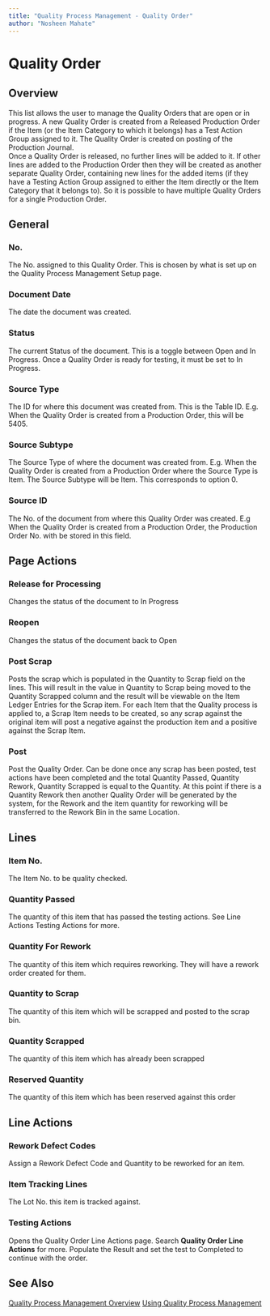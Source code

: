 ```yaml
---
title: "Quality Process Management - Quality Order"
author: "Nosheen Mahate"
---
```


# Quality Order
## Overview
This list allows the user to manage the Quality Orders that are open or in progress.
A new Quality Order is created from a Released Production Order if the Item (or the Item Category to which it belongs) has a Test Action Group assigned to it. The Quality Order is created on posting of the Production Journal.\
Once a Quality Order is released, no further lines will be added to it. If other lines are added to the Production Order then they will be created as another separate Quality Order, containing new lines for the added items (if they have a Testing Action Group assigned to either the Item directly or the Item Category that it belongs to). So it is possible to have multiple Quality Orders for a single Production Order. 

## General
### No.
The No. assigned to this Quality Order. This is chosen by what is set up on the Quality Process Management Setup page.

### Document Date
The date the document was created. 

### Status
The current Status of the document. This is a toggle between Open and In Progress. Once a Quality Order is ready for testing, it must be set to In Progress.

### Source Type
The ID for where this document was created from. This is the Table ID. E.g. When the Quality Order is created from a Production Order, this will be 5405.

### Source Subtype
The Source Type of where the document was created from. E.g. When the Quality Order is created from a Production Order where the Source Type is Item. The Source Subtype will be Item. This corresponds to option 0. 

### Source ID
The No. of the document from where this Quality Order was created. E.g When the Quality Order is created from a Production Order, the Production Order No. with be stored in this field. 

## Page Actions
### Release for Processing
Changes the status of the document to In Progress

### Reopen
Changes the status of the document back to Open

### Post Scrap
Posts the scrap which is populated in the Quantity to Scrap field on the lines. This will result in the value in Quantity to Scrap being moved to the Quantity Scrapped column and the result will be viewable on the Item Ledger Entries for the Scrap item. For each Item that the Quality process is applied to, a Scrap Item needs to be created, so any scrap against the original item will post a negative against the production item and a positive against the Scrap Item. 

### Post
Post the Quality Order. Can be done once any scrap has been posted, test actions have been completed and the total Quantity Passed, Quantity Rework, Quantity Scrapped is equal to the Quantity. At this point if there is a Quantity Rework then another Quality Order will be generated by the system, for the Rework and the item quantity for reworking will be transferred to the Rework Bin in the same Location. 

## Lines
### Item No.
The Item No. to be quality checked.
### Quantity Passed
The quantity of this item that has passed the testing actions. See Line Actions Testing Actions for more.
### Quantity For Rework
The quantity of this item which requires reworking. They will have a rework order created for them. 
### Quantity to Scrap
The quantity of this item which will be scrapped and posted to the scrap bin. 
### Quantity Scrapped
The quantity of this item which has already been scrapped
### Reserved Quantity
The quantity of this item which has been reserved against this order

## Line Actions
### Rework Defect Codes
Assign a Rework Defect Code and Quantity to be reworked for an item. 
### Item Tracking Lines
The Lot No. this item is tracked against.
### Testing Actions
Opens the Quality Order Line Actions page. Search **Quality Order Line Actions** for more. Populate the Result and set the test to Completed to continue with the order.

## See Also
[Quality Process Management Overview](.\qpm-overview.md)
[Using Quality Process Management](.\qpm-using.md)